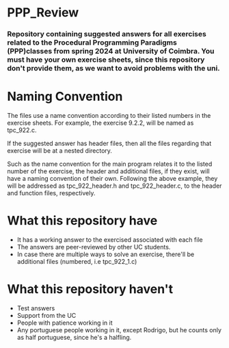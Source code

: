 # PPP_Review

### Repository containing suggested answers for all exercises related to the Procedural Programming Paradigms (PPP)classes from spring 2024 at University of Coimbra. You must have your own exercise sheets, since this repository don't provide them, as we want to avoid problems with the uni.

# Naming Convention

The files use a name convention according to their listed numbers in the exercise sheets. For example, the exercise 9.2.2, will be named as tpc_922.c. 

If the suggested answer has header files, then all the files regarding that exercise will be at a nested directory. 

Such as the name convention for the main program relates it to the listed number of the exercise, the header and additional files, if they exist, will have a naming convention of their own. Following the above example, they will be addressed as tpc_922_header.h and tpc_922_header.c, to the header and function files, respectively.

# What this repository have

* It has a working answer to the exercised associated with each file
* The answers are peer-reviewed by other UC students.
* In case there are multiple ways to solve an exercise, there'll be additional files (numbered, i.e tpc_922_1.c)

# What this repository haven't

* Test answers
* Support from the UC
* People with patience working in it
* Any portuguese people working in it, except Rodrigo, but he counts only as half portuguese, since he's a halfling.




